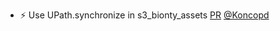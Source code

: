 - ⚡️ Use UPath.synchronize in s3_bionty_assets [PR](https://github.com/laminlabs/bionty/pull/231) [@Koncopd](https://github.com/Koncopd)
